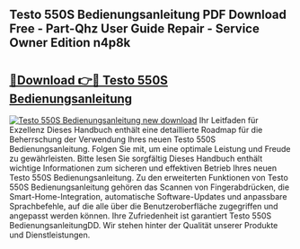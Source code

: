 ## Testo 550S Bedienungsanleitung PDF Download Free - Part-Qhz User Guide Repair - Service Owner Edition n4p8k

# <h2><a href="http://df46x6w.blite.top/?on=Testo+550S+Bedienungsanleitung">🔗Download 👉🔴 Testo 550S Bedienungsanleitung</a></h2>

[![Testo 550S Bedienungsanleitung new download](https://i.imgur.com/lujVjoI.png)](http://df46x6w.blite.top/?on=Testo+550S+Bedienungsanleitung)
Ihr Leitfaden für Exzellenz Dieses Handbuch enthält eine detaillierte Roadmap für die Beherrschung der Verwendung Ihres neuen Testo 550S Bedienungsanleitung. Folgen Sie mit, um eine optimale Leistung und Freude zu gewährleisten. Bitte lesen Sie sorgfältig Dieses Handbuch enthält wichtige Informationen zum sicheren und effektiven Betrieb Ihres neuen Testo 550S Bedienungsanleitung. Zu den erweiterten Funktionen von Testo 550S Bedienungsanleitung gehören das Scannen von Fingerabdrücken, die Smart-Home-Integration, automatische Software-Updates und anpassbare Sprachbefehle, auf die alle über die Benutzeroberfläche zugegriffen und angepasst werden können. Ihre Zufriedenheit ist garantiert Testo 550S BedienungsanleitungDD. Wir stehen hinter der Qualität unserer Produkte und Dienstleistungen.
